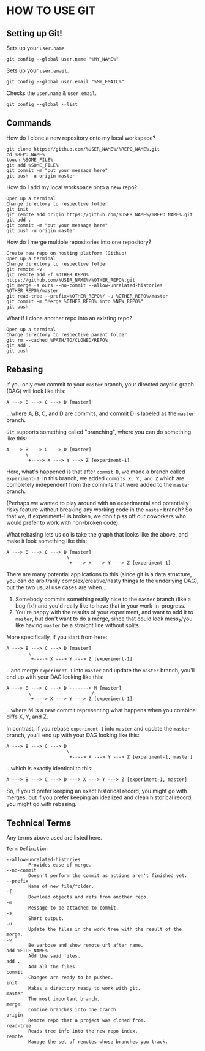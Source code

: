 # HOW TO USE GIT

## Setting up Git!

Sets up your `user.name`.

```
git config --global user.name "%MY_NAME%"
```

Sets up your `user.email`.

```
git config --global user.email "%MY_EMAIL%"
```

Checks the `user.name` & `user.email`.

```
git config --global --list
```

## Commands

How do I clone a new repository onto my local workspace?

```
git clone https://github.com/%USER_NAME%/%REPO_NAME%.git
cd %REPO_NAME%
touch %SOME_FILE%
git add %SOME_FILE%
git commit -m "put your message here"
git push -u origin master
```

How do I add my local workspace onto a new repo?

```
Open up a terminal
Change directory to respective folder
git init
git remote add origin https://github.com/%USER_NAME%/%REPO_NAME%.git
git add .
git commit -m "put your message here"
git push -u origin master
```

How do I merge multiple repositories into one repository?

```
Create new repo on hosting platform (Github)
Open up a terminal
Change directory to respective folder
git remote -v
git remote add -f %OTHER_REPO% https://github.com/%USER_NAME%/%OTHER_REPO%.git
git merge -s ours --no-commit --allow-unrelated-histories %OTHER_REPO%/master
git read-tree --prefix=%OTHER_REPO%/ -u %OTHER_REPO%/master
git commit -m "Merge %OTHER_REPO% into %NEW_REPO%"
git push
```

What if I clone another repo into an existing repo?

```
Open up a terminal
Change directory to respective parent folder
git rm --cached %PATH/TO/CLONED/REPO%
git add .
git push
```

## Rebasing

If you only ever commit to your `master` branch, your directed acyclic graph (DAG) will look like this:

```
A ---> B ---> C ---> D [master]
```

...where A, B, C, and D are commits, and commit D is labeled as the `master` branch.

`Git` supports something called "branching", where you can do something like this:

```
A ---> B ---> C ---> D [master]
       \
        +----> X ---> Y ---> Z [experiment-1]
```

Here, what's happened is that after `commit B`, we made a branch called `experiment-1`. In this branch, we added `commits X, Y, and Z` which are completely independent from the commits that were added to the `master` branch.

(Perhaps we wanted to play around with an experimental and potentially risky feature without breaking any working code in the `master` branch? So that we, if experiment-1 is broken, we don't piss off our coworkers who would prefer to work with non-broken code).

What rebasing lets us do is take the graph that looks like the above, and make it look something like this:

```
A ---> B ---> C ---> D [master]
                      \
                       +----> X ---> Y ---> Z [experiment-1]
```

There are many potential applications to this (since git is a data structure, you can do arbitrarily complex/creative/nasty things to the underlying DAG), but the two usual use cases are when...

1. Somebody commits something really nice to the `master` branch (like a bug fix!) and you'd really like to have that in your work-in-progress.
2. You're happy with the results of your experiment, and want to add it to `master`, but don't want to do a merge, since that could look messy/you like having `master` be a straight line without splits.

More specifically, if you start from here:

```
A ---> B ---> C ---> D [master]
        \
         +----> X ---> Y ---> Z [experiment-1]
```

...and merge `experiment-1` into `master` and update the `master` branch, you'll end up with your DAG looking like this:

```
A ---> B ---> C ---> D -------> M [master]
        \                      /
         +----> X ---> Y ---> Z [experiment-1]
```

...where M is a new commit representing what happens when you combine diffs X, Y, and Z.

In contrast, if you rebase `experiment-1` into `master` and update the `master` branch, you'll end up with your DAG looking like this:

```
A ---> B ---> C ---> D
                      \
                       +----> X ---> Y ---> Z [experiment-1, master]
```

...which is exactly identical to this:

```
A ---> B ---> C ---> D ---> X ---> Y ---> Z [experiment-1, master]
```

So, if you'd prefer keeping an exact historical record, you might go with merges, but if you prefer keeping an idealized and clean historical record, you might go with rebasing.

## Technical Terms

Any terms above used are listed here.

```
Term Definition

--allow-unrelated-histories
        Provides ease of merge.
--no-commit
        Doesn't perform the commit as actions aren't finished yet.
--prefix
        Name of new file/folder.
-f
        Download objects and refs from another repo.
-m
        Message to be attached to commit.
-s
        Short output.
-u
        Update the files in the work tree with the result of the merge.
-v
        Be verbose and show remote url after name.
add %FILE_NAME%
        Add the said files.
add .
        Add all the files.
commit
        Changes are ready to be pushed.
init
        Makes a directory ready to work with git.
master
        The most important branch.
merge
        Combine branches into one branch.
origin
        Remote repo that a project was cloned from.
read-tree
        Reads tree info into the new repo index.
remote
        Manage the set of remotes whose branches you track.
```
